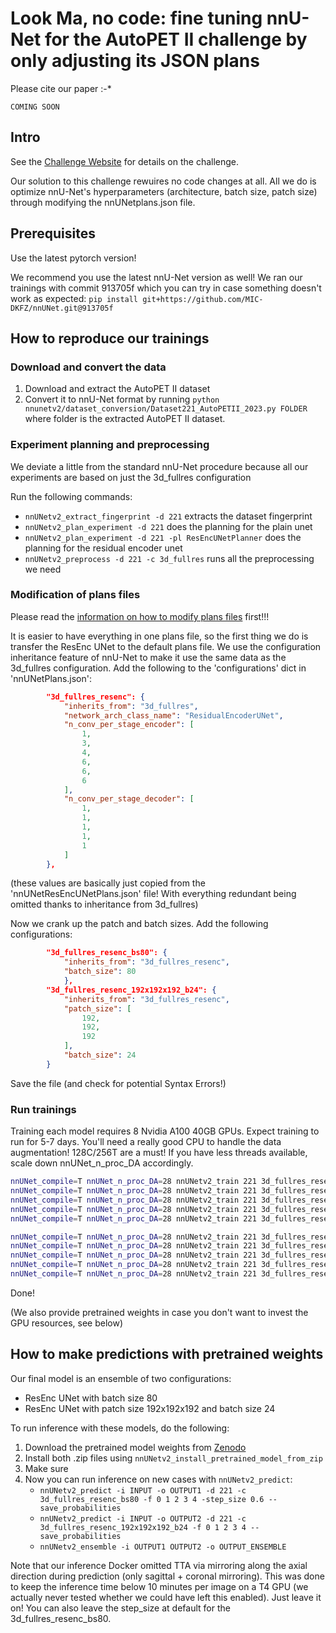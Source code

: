 # Look Ma, no code: fine tuning nnU-Net for the AutoPET II challenge by only adjusting its JSON plans

Please cite our paper :-*

```text
COMING SOON
```

## Intro

See the [Challenge Website](https://autopet-ii.grand-challenge.org/) for details on the challenge.

Our solution to this challenge rewuires no code changes at all. All we do is optimize nnU-Net's hyperparameters 
(architecture, batch size, patch size) through modifying the nnUNetplans.json file.

## Prerequisites
Use the latest pytorch version!

We recommend you use the latest nnU-Net version as well! We ran our trainings with commit 913705f which you can try in case something doesn't work as expected:
`pip install git+https://github.com/MIC-DKFZ/nnUNet.git@913705f`

## How to reproduce our trainings

### Download and convert the data
1. Download and extract the AutoPET II dataset
2. Convert it to nnU-Net format by running `python nnunetv2/dataset_conversion/Dataset221_AutoPETII_2023.py FOLDER` where folder is the extracted AutoPET II dataset.

### Experiment planning and preprocessing
We deviate a little from the standard nnU-Net procedure because all our experiments are based on just the 3d_fullres configuration

Run the following commands:
   - `nnUNetv2_extract_fingerprint -d 221` extracts the dataset fingerprint 
   - `nnUNetv2_plan_experiment -d 221` does the planning for the plain unet
   - `nnUNetv2_plan_experiment -d 221 -pl ResEncUNetPlanner` does the planning for the residual encoder unet
   - `nnUNetv2_preprocess -d 221 -c 3d_fullres` runs all the preprocessing we need

### Modification of plans files
Please read the [information on how to modify plans files](../explanation_plans_files.md) first!!!


It is easier to have everything in one plans file, so the first thing we do is transfer the ResEnc UNet to the 
default plans file. We use the configuration inheritance feature of nnU-Net to make it use the same data as the 
3d_fullres configuration.
Add the following to the 'configurations' dict in 'nnUNetPlans.json':

```json
        "3d_fullres_resenc": {
            "inherits_from": "3d_fullres",
            "network_arch_class_name": "ResidualEncoderUNet",
            "n_conv_per_stage_encoder": [
                1,
                3,
                4,
                6,
                6,
                6
            ],
            "n_conv_per_stage_decoder": [
                1,
                1,
                1,
                1,
                1
            ]
        },
```

(these values are basically just copied from the 'nnUNetResEncUNetPlans.json' file! With everything redundant being omitted thanks to inheritance from 3d_fullres)

Now we crank up the patch and batch sizes. Add the following configurations:
```json
        "3d_fullres_resenc_bs80": {
            "inherits_from": "3d_fullres_resenc",
            "batch_size": 80
            },
        "3d_fullres_resenc_192x192x192_b24": {
            "inherits_from": "3d_fullres_resenc",
            "patch_size": [
                192,
                192,
                192
            ],
            "batch_size": 24
        }
```

Save the file (and check for potential Syntax Errors!)

### Run trainings
Training each model requires 8 Nvidia A100 40GB GPUs. Expect training to run for 5-7 days. You'll need a really good 
CPU to handle the data augmentation! 128C/256T are a must! If you have less threads available, scale down nnUNet_n_proc_DA accordingly.

```bash
nnUNet_compile=T nnUNet_n_proc_DA=28 nnUNetv2_train 221 3d_fullres_resenc_bs80 0 -num_gpus 8
nnUNet_compile=T nnUNet_n_proc_DA=28 nnUNetv2_train 221 3d_fullres_resenc_bs80 1 -num_gpus 8
nnUNet_compile=T nnUNet_n_proc_DA=28 nnUNetv2_train 221 3d_fullres_resenc_bs80 2 -num_gpus 8
nnUNet_compile=T nnUNet_n_proc_DA=28 nnUNetv2_train 221 3d_fullres_resenc_bs80 3 -num_gpus 8
nnUNet_compile=T nnUNet_n_proc_DA=28 nnUNetv2_train 221 3d_fullres_resenc_bs80 4 -num_gpus 8

nnUNet_compile=T nnUNet_n_proc_DA=28 nnUNetv2_train 221 3d_fullres_resenc_192x192x192_b24 0 -num_gpus 8
nnUNet_compile=T nnUNet_n_proc_DA=28 nnUNetv2_train 221 3d_fullres_resenc_192x192x192_b24 1 -num_gpus 8
nnUNet_compile=T nnUNet_n_proc_DA=28 nnUNetv2_train 221 3d_fullres_resenc_192x192x192_b24 2 -num_gpus 8
nnUNet_compile=T nnUNet_n_proc_DA=28 nnUNetv2_train 221 3d_fullres_resenc_192x192x192_b24 3 -num_gpus 8
nnUNet_compile=T nnUNet_n_proc_DA=28 nnUNetv2_train 221 3d_fullres_resenc_192x192x192_b24 4 -num_gpus 8
```

Done!

(We also provide pretrained weights in case you don't want to invest the GPU resources, see below)

## How to make predictions with pretrained weights
Our final model is an ensemble of two configurations:
- ResEnc UNet with batch size 80
- ResEnc UNet with patch size 192x192x192 and batch size 24

To run inference with these models, do the following:

1. Download the pretrained model weights from [Zenodo](https://zenodo.org/record/8362371)
2. Install both .zip files using `nnUNetv2_install_pretrained_model_from_zip`
3. Make sure 
4. Now you can run inference on new cases with `nnUNetv2_predict`:
   - `nnUNetv2_predict -i INPUT -o OUTPUT1 -d 221 -c 3d_fullres_resenc_bs80 -f 0 1 2 3 4 -step_size 0.6 --save_probabilities`   
   - `nnUNetv2_predict -i INPUT -o OUTPUT2 -d 221 -c 3d_fullres_resenc_192x192x192_b24 -f 0 1 2 3 4 --save_probabilities`
   - `nnUNetv2_ensemble -i OUTPUT1 OUTPUT2 -o OUTPUT_ENSEMBLE`

Note that our inference Docker omitted TTA via mirroring along the axial direction during prediction (only sagittal + 
coronal mirroring). This was
done to keep the inference time below 10 minutes per image on a T4 GPU (we actually never tested whether we could 
have left this enabled). Just leave it on! You can also leave the step_size at default for the 3d_fullres_resenc_bs80.